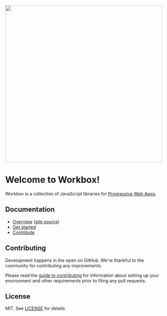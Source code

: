 <img src='https://user-images.githubusercontent.com/110953/28352645-7a8a66d8-6c0c-11e7-83af-752609e7e072.png' width='500px'/>

# Welcome to Workbox!

Workbox is a collection of JavaScript libraries for
[Progressive Web Apps](https://web.dev/progressive-web-apps/).

## Documentation

- [Overview](https://developers.google.com/web/tools/workbox/) ([site source](https://github.com/google/WebFundamentals/tree/main/src/content/en/tools/workbox))
- [Get started](https://developers.google.com/web/tools/workbox/guides/get-started)
- [Contribute](CONTRIBUTING.md)

## Contributing

Development happens in the open on GitHub. We're thankful to the community for
contributing any improvements.

Please read the [guide to contributing](CONTRIBUTING.md) for information about
setting up your environment and other requirements prior to filing any
pull requests.

## License

 MIT. See [LICENSE](LICENSE) for details.
